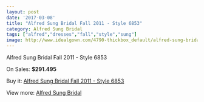 ```yaml
---
layout: post
date: '2017-03-08'
title: "Alfred Sung Bridal Fall 2011 - Style 6853"
category: Alfred Sung Bridal
tags: ["alfred","dresses","fall","style","sung"]
image: http://www.idealgown.com/4790-thickbox_default/alfred-sung-bridal-fall-2011-style-6853.jpg
---
```

Alfred Sung Bridal Fall 2011 - Style 6853

On Sales: **$291.495**
<a href="https://www.idealgown.com/en/alfred-sung-bridal/2159-alfred-sung-bridal-fall-2011-style-6853.html"><amp-img layout="responsive" width="600" height="600" src="//www.idealgown.com/4790-thickbox_default/alfred-sung-bridal-fall-2011-style-6853.jpg" alt="Alfred Sung Bridal Fall 2011 - Style 6853 0" /></a>

Buy it: [Alfred Sung Bridal Fall 2011 - Style 6853](https://www.idealgown.com/en/alfred-sung-bridal/2159-alfred-sung-bridal-fall-2011-style-6853.html "Alfred Sung Bridal Fall 2011 - Style 6853")

View more: [Alfred Sung Bridal](https://www.idealgown.com/en/30-alfred-sung-bridal "Alfred Sung Bridal")